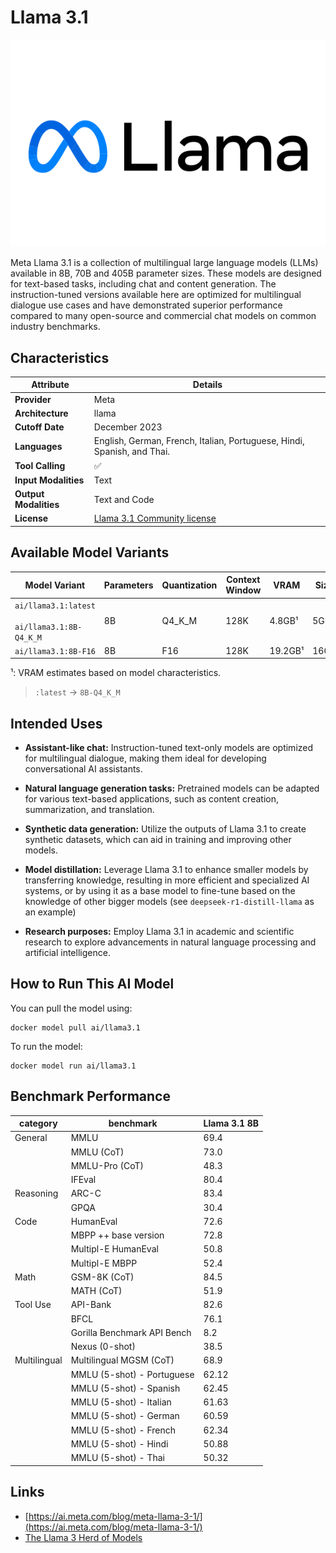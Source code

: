 # Llama 3.1

![logo](https://github.com/docker/model-cards/raw/refs/heads/main/logos/meta-280x184-overview@2x.svg)

​Meta Llama 3.1 is a collection of multilingual large language models (LLMs) available in 8B, 70B and 405B parameter sizes. These models are designed for text-based tasks, including chat and content generation. The instruction-tuned versions available here are optimized for multilingual dialogue use cases and have demonstrated superior performance compared to many open-source and commercial chat models on common industry benchmarks. 

## Characteristics

| Attribute             | Details        |
|---------------------- |----------------|
| **Provider**          | Meta           |
| **Architecture**      | llama          |
| **Cutoff Date**       | December 2023  |
| **Languages**         | English, German, French, Italian, Portuguese, Hindi, Spanish, and Thai.|
| **Tool Calling**      | ✅             |
| **Input Modalities**  | Text           |
| **Output Modalities** | Text and Code  |
| **License**           | [Llama 3.1 Community license](https://github.com/meta-llama/llama-models/blob/main/models/llama3_1/LICENSE)|

## Available Model Variants

| Model Variant                                        | Parameters | Quantization   | Context Window | VRAM      | Size   | 
|----------------------------------------------------- |----------- |--------------- |--------------- |---------- |------- |
| `ai/llama3.1:latest`<br><br>`ai/llama3.1:8B-Q4_K_M`  | 8B         | Q4_K_M         | 128K           | 4.8GB¹    | 5GB    |
| `ai/llama3.1:8B-F16`                                 | 8B         | F16            | 128K           | 19.2GB¹   | 16GB   | 

¹: VRAM estimates based on model characteristics.

> `:latest` → `8B-Q4_K_M`

## Intended Uses

- **Assistant-like chat:** Instruction-tuned text-only models are optimized for multilingual dialogue, making them ideal for developing conversational AI assistants. ​

- **Natural language generation tasks:** Pretrained models can be adapted for various text-based applications, such as content creation, summarization, and translation. ​

- **Synthetic data generation:** Utilize the outputs of Llama 3.1 to create synthetic datasets, which can aid in training and improving other models. ​

- **Model distillation:** Leverage Llama 3.1 to enhance smaller models by transferring knowledge, resulting in more efficient and specialized AI systems, or by using it as a base model to fine-tune based on the knowledge of other bigger models (see `deepseek-r1-distill-llama` as an example) ​

- **Research purposes:** Employ Llama 3.1 in academic and scientific research to explore advancements in natural language processing and artificial intelligence. 

## How to Run This AI Model

You can pull the model using:
```
docker model pull ai/llama3.1
```

To run the model:
```
docker model run ai/llama3.1
```


## Benchmark Performance

| category    | benchmark                    | Llama 3.1 8B |
|-------------|------------------------------|--------------|
| General     | MMLU                         | 69.4         |
|             | MMLU (CoT)                   | 73.0         |
|             | MMLU-Pro (CoT)               | 48.3         |
|             | IFEval                       | 80.4         |
| Reasoning   | ARC-C                        | 83.4         |
|             | GPQA                         | 30.4         |
| Code        | HumanEval                    | 72.6         |
|             | MBPP ++ base version         | 72.8         |
|             | Multipl-E HumanEval          | 50.8         |
|             | Multipl-E MBPP               | 52.4         |
| Math        | GSM-8K (CoT)                 | 84.5         |
|             | MATH (CoT)                   | 51.9         |
| Tool Use    | API-Bank                     | 82.6         |
|             | BFCL                         | 76.1         |
|             | Gorilla Benchmark API Bench  | 8.2          |
|             | Nexus (0-shot)               | 38.5         |
| Multilingual| Multilingual MGSM (CoT)      | 68.9         |
|             | MMLU (5-shot) - Portuguese   | 62.12        |
|             | MMLU (5-shot) - Spanish      | 62.45        |
|             | MMLU (5-shot) - Italian      | 61.63        |
|             | MMLU (5-shot) - German       | 60.59        |
|             | MMLU (5-shot) - French       | 62.34        |
|             | MMLU (5-shot) - Hindi        | 50.88        |
|             | MMLU (5-shot) - Thai         | 50.32        |


## Links
- [https://ai.meta.com/blog/meta-llama-3-1/](https://ai.meta.com/blog/meta-llama-3-1/)
- [The Llama 3 Herd of Models](https://arxiv.org/pdf/2407.21783)

